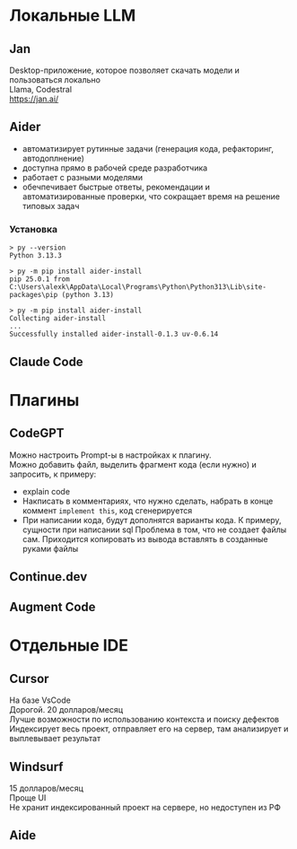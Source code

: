 # Локальные LLM
## Jan
Desktop-приложение, которое позволяет скачать модели и пользоваться локально\
Llama, Codestral\
https://jan.ai/

## Aider
- автоматизирует рутинные задачи (генерация кода, рефакторинг, автодоплнение)
- доступна прямо в рабочей среде разработчика
- работает с разными моделями
- обечпечивает быстрые ответы, рекомендации и автоматизированные проверки, что сокращает время на решение типовых задач

### Установка
```shell
> py --version
Python 3.13.3

> py -m pip install aider-install
pip 25.0.1 from C:\Users\alexk\AppData\Local\Programs\Python\Python313\Lib\site-packages\pip (python 3.13)

> py -m pip install aider-install
Collecting aider-install
...
Successfully installed aider-install-0.1.3 uv-0.6.14
```

## Claude Code

# Плагины
## CodeGPT
Можно настроить Prompt-ы в настройках к плагину.\
Можно добавить файл, выделить фрагмент кода (если нужно) и запросить, к примеру:
- explain code
- Накписать в комментариях, что нужно сделать, набрать в конце коммент `implement this`, код сгенерируется
- При написании кода, будут дополнятся варианты кода. К примеру, сущности при написании sql
Проблема в том, что не создает файлы сам. Приходится копировать из вывода вставлять в созданные руками файлы

## Continue.dev

## Augment Code

# Отдельные IDE
## Cursor
На базе VsCode\
Дорогой. 20 долларов/месяц\
Лучше возможности по использованию контекста и поиску дефектов\
Индексирует весь проект, отправляет его на сервер, там анализирует и выплевывает результат

## Windsurf
15 долларов/месяц\
Проще UI\
Не хранит индексированный проект на сервере, но недоступен из РФ

## Aide